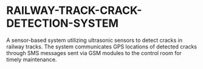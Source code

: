 # RAILWAY-TRACK-CRACK-DETECTION-SYSTEM
A sensor-based system utilizing ultrasonic sensors to detect cracks in railway tracks. The system communicates GPS locations of detected cracks through SMS messages sent via GSM modules to the control room for timely maintenance.
